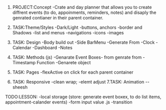 <!-- ^^ DONE -->

1. PROJECT:Concept
   -Crate and day planner that allows you to create diffrent events (to do, appoinments, reminders, notes) and disaply the genrated contianer in their parent container.

2. TASK:Theme/Styles
   -Dark/Light
   -buttons, anchors
   -border and Shadows
   -list and menus
   -navigations
   -icons
   -images

3. TASK: Design
   -Body build out
   -Side BarMenu
   -Generate From
   -Clock
   -Calendar
   -Dashboard
   -Notes

4. TASK: Methods (js)
   -Genarate Event Boxes- from genrate from
   -Timestamp Function
   -Genarete object

5. TASK: Pages
   -flexActive on click for each parent container

6. TASK: Responsive
   -clean wrap;
   -elemt adjust
   7.TASK: Animation
   --sheesh

TODO:LESSON:
-local storage (store: generate event boxex, to do list items, appointment-calander events)
-form input value .js
-transition
